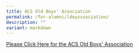 ```yaml
---
title: ACS Old Boys' Association
permalink: /for-alumni/ldoysssociation/
description: ""
variant: markdown
---
```

[Please Click Here for the ACS Old Boys' Association](http://www.acsoba.net/)
